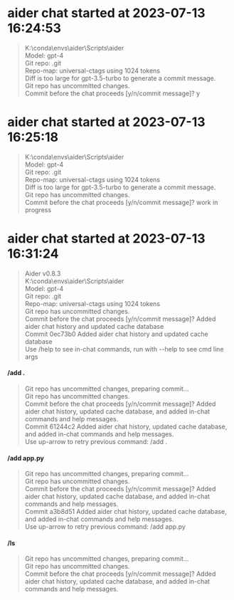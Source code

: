 
# aider chat started at 2023-07-13 16:24:53

> K:\conda\envs\aider\Scripts\aider  
> Model: gpt-4  
> Git repo: .git  
> Repo-map: universal-ctags using 1024 tokens  
> Diff is too large for gpt-3.5-turbo to generate a commit message.  
> Git repo has uncommitted changes.  
> Commit before the chat proceeds [y/n/commit message]? y  

# aider chat started at 2023-07-13 16:25:18

> K:\conda\envs\aider\Scripts\aider  
> Model: gpt-4  
> Git repo: .git  
> Repo-map: universal-ctags using 1024 tokens  
> Diff is too large for gpt-3.5-turbo to generate a commit message.  
> Git repo has uncommitted changes.  
> Commit before the chat proceeds [y/n/commit message]? work in progress  

# aider chat started at 2023-07-13 16:31:24

> Aider v0.8.3  
> K:\conda\envs\aider\Scripts\aider  
> Model: gpt-4  
> Git repo: .git  
> Repo-map: universal-ctags using 1024 tokens  
> Git repo has uncommitted changes.  
> Commit before the chat proceeds [y/n/commit message]? Added aider chat history and updated cache database  
> Commit 0ec73b0 Added aider chat history and updated cache database  
> Use /help to see in-chat commands, run with --help to see cmd line args  

#### /add .  
> Git repo has uncommitted changes, preparing commit...  
> Git repo has uncommitted changes.  
> Commit before the chat proceeds [y/n/commit message]? Added aider chat history, updated cache database, and added in-chat commands and help messages.  
> Commit 61244c2 Added aider chat history, updated cache database, and added in-chat commands and help messages.  
> Use up-arrow to retry previous command: /add .  

#### /add app.py  
> Git repo has uncommitted changes, preparing commit...  
> Git repo has uncommitted changes.  
> Commit before the chat proceeds [y/n/commit message]? Added aider chat history, updated cache database, and added in-chat commands and help messages.  
> Commit a3b8d51 Added aider chat history, updated cache database, and added in-chat commands and help messages.  
> Use up-arrow to retry previous command: /add app.py  

#### /ls  
> Git repo has uncommitted changes, preparing commit...  
> Git repo has uncommitted changes.  
> Commit before the chat proceeds [y/n/commit message]? Added aider chat history, updated cache database, and added in-chat commands and help messages.  
